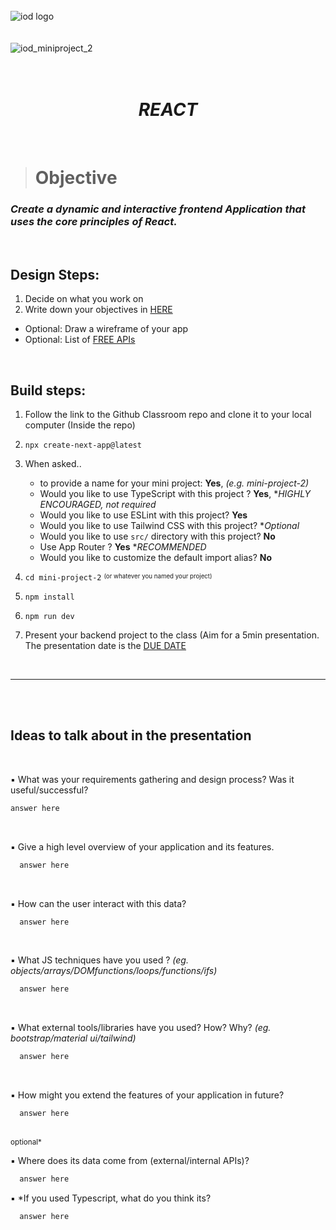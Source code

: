 </br></br></br>
![iod logo](https://x4w8f4y8.rocketcdn.me/wp-content/uploads/2020/05/iod_h_tp_white_c.png)
</br></br></br>
![iod_miniproject_2](https://i.ibb.co/GQrydxK/Screenshot-2023-06-07-at-8-41-59-PM.png)
</br></br></br>

<div align="center">

# *REACT*

</div>

</br>

> # Objective


### *Create a dynamic and interactive frontend Application that uses the core principles of React.*

<br>

## Design Steps:

1. Decide on what you work on
2. Write down your objectives in [HERE](https://gist.github.com/ballyalley-o/a10bee2762e97b1ee817d1ac03ead86e#ideas-to-talk-about-in-the-presentation)

- Optional:  Draw a wireframe of your app
- Optional: List of [FREE APIs](https://docs.google.com/spreadsheets/d/15iDpjqyBkSse9wcN7vvQvORBvX8P_ivAjm-iKXp776Y/edit#gid=0)

<br>

## Build steps:

1. Follow the link to the Github Classroom repo and clone it to your local computer
(Inside the repo)

1. `npx create-next-app@latest`
2.  When asked..
       - to provide a name for your mini project: **Yes**, *(e.g. mini-project-2)*
       - Would you like to use TypeScript with this project ? **Yes**, **HIGHLY ENCOURAGED, not required*
       - Would you like to use ESLint with this project? **Yes**
       - Would you like to use Tailwind CSS with this project? **Optional*
       - Would you like to use `src/` directory with this project? **No**
       - Use App Router ? **Yes** **RECOMMENDED*
       - Would you like to customize the default import alias? **No**

3. `cd mini-project-2` <sup><sub>(or whatever you named your project)</sub></sup>
4. `npm install`
5. `npm run dev`

6. Present your backend project to the class (Aim for a 5min presentation. The presentation date is the [DUE DATE](https)

<br>

<hr>

<br><br>

## Ideas to talk about in the presentation


<br/>

▪ What was your requirements gathering and design process? Was it useful/successful?
   ```md
   answer here
   ```

</br>

▪ Give a high level overview of your application and its features.
 ```md
   answer here
 ```


</br>

▪ How can the user interact with this data?
 ```md
   answer here
 ```

</br>

▪ What JS techniques have you used ?
*(eg. objects/arrays/DOMfunctions/loops/functions/ifs)*
 ```md
   answer here
```

</br>

▪ What external tools/libraries have you used? How? Why?
*(eg. bootstrap/material ui/tailwind)*
 ```md
   answer here
 ```

</br>

▪ How might you extend the features of your application in future?
 ```md
   answer here
 ```

 </br>

<div>
<sup>optional*</sup>
</div>

▪ Where does its data come from (external/internal APIs)?


 ```md
   answer here
 ```


▪ *If you used Typescript, what do you think its?


 ```md
   answer here
 ```

</br></br></br></br></br>


